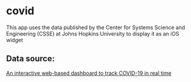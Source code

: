 # covid
This app uses the data published by the Center for Systems Science and Engineering (CSSE) at Johns Hopkins University to display it as an iOS widget

## Data source:
[An interactive web-based dashboard to track COVID-19 in real time](https://doi.org/10.1016/S1473-3099(20)30120-1)
